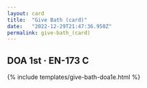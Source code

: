 ```yaml
---
layout: card
title:  "Give Bath (card)"
date:   "2022-12-29T21:47:36.950Z"
permalink: give-bath_(card)
---
```


## DOA 1st &middot; EN-173 C

{% include templates/give-bath-doa1e.html %}
